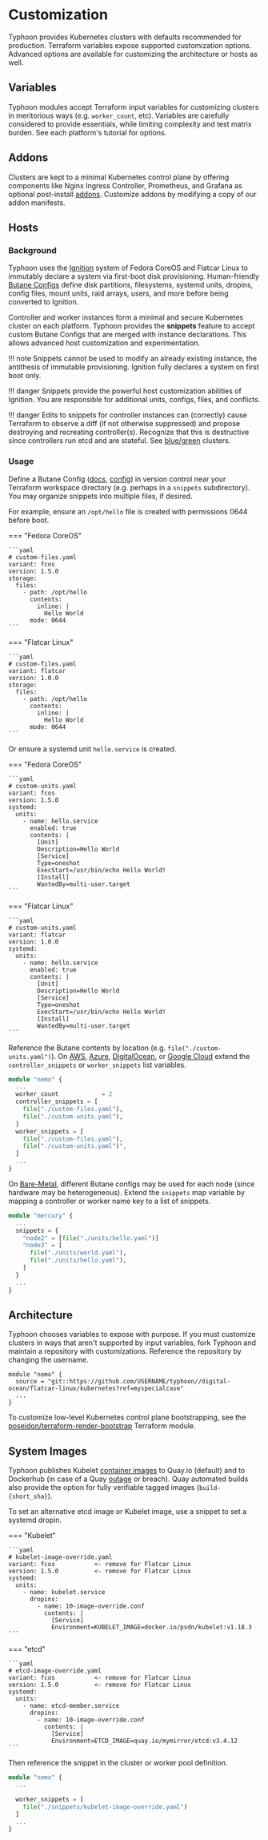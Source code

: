 # Customization

Typhoon provides Kubernetes clusters with defaults recommended for production. Terraform variables expose supported customization options. Advanced options are available for customizing the architecture or hosts as well.

## Variables

Typhoon modules accept Terraform input variables for customizing clusters in meritorious ways (e.g. `worker_count`, etc). Variables are carefully considered to provide essentials, while limiting complexity and test matrix burden. See each platform's tutorial for options.

## Addons

Clusters are kept to a minimal Kubernetes control plane by offering components like Nginx Ingress Controller, Prometheus, and Grafana as optional post-install [addons](https://github.com/poseidon/typhoon/tree/master/addons). Customize addons by modifying a copy of our addon manifests.

## Hosts

### Background

Typhoon uses the [Ignition](https://github.com/coreos/ignition) system of Fedora CoreOS and Flatcar Linux to immutably declare a system via first-boot disk provisioning. Human-friendly [Butane Configs](https://coreos.github.io/butane/specs/) define disk partitions, filesystems, systemd units, dropins, config files, mount units, raid arrays, users, and more before being converted to Ignition.

Controller and worker instances form a minimal and secure Kubernetes cluster on each platform. Typhoon provides the **snippets** feature to accept custom Butane Configs that are merged with instance declarations. This allows advanced host customization and experimentation.

!!! note
    Snippets cannot be used to modify an already existing instance, the antithesis of immutable provisioning. Ignition fully declares a system on first boot only.

!!! danger
    Snippets provide the powerful host customization abilities of Ignition. You are responsible for additional units, configs, files, and conflicts.

!!! danger
    Edits to snippets for controller instances can (correctly) cause Terraform to observe a diff (if not otherwise suppressed) and propose destroying and recreating controller(s). Recognize that this is destructive since controllers run etcd and are stateful. See [blue/green](/topics/maintenance/#upgrades) clusters.

### Usage

Define a Butane Config ([docs](https://coreos.github.io/butane/specs/), [config](https://github.com/coreos/butane/blob/main/docs/config-fcos-v1_4.md)) in version control near your Terraform workspace directory (e.g. perhaps in a `snippets` subdirectory). You may organize snippets into multiple files, if desired.

For example, ensure an `/opt/hello` file is created with permissions 0644 before boot.

=== "Fedora CoreOS"

    ```yaml
    # custom-files.yaml
    variant: fcos
    version: 1.5.0
    storage:
      files:
        - path: /opt/hello
          contents:
            inline: |
              Hello World
          mode: 0644
    ```

=== "Flatcar Linux"

    ```yaml
    # custom-files.yaml
    variant: flatcar
    version: 1.0.0
    storage:
      files:
        - path: /opt/hello
          contents:
            inline: |
              Hello World
          mode: 0644
    ```

Or ensure a systemd unit `hello.service` is created.

=== "Fedora CoreOS"

    ```yaml
    # custom-units.yaml
    variant: fcos
    version: 1.5.0
    systemd:
      units:
        - name: hello.service
          enabled: true
          contents: |
            [Unit]
            Description=Hello World
            [Service]
            Type=oneshot
            ExecStart=/usr/bin/echo Hello World!
            [Install]
            WantedBy=multi-user.target
    ```

=== "Flatcar Linux"

    ```yaml
    # custom-units.yaml
    variant: flatcar
    version: 1.0.0
    systemd:
      units:
        - name: hello.service
          enabled: true
          contents: |
            [Unit]
            Description=Hello World
            [Service]
            Type=oneshot
            ExecStart=/usr/bin/echo Hello World!
            [Install]
            WantedBy=multi-user.target
    ```

Reference the Butane contents by location (e.g. `file("./custom-units.yaml")`). On [AWS](/fedora-coreos/aws/#cluster), [Azure](/fedora-coreos/azure/#cluster), [DigitalOcean](/fedora-coreos/digital-ocean/#cluster), or [Google Cloud](/fedora-coreos/google-cloud/#cluster) extend the `controller_snippets` or `worker_snippets` list variables.


```tf
module "nemo" {
  ...
  worker_count            = 2
  controller_snippets = [
    file("./custom-files.yaml"),
    file("./custom-units.yaml"),
  ]
  worker_snippets = [
    file("./custom-files.yaml"),
    file("./custom-units.yaml")",
  ]
  ...
}
```

On [Bare-Metal](/fedora-coreos/bare-metal/#cluster), different Butane configs may be used for each node (since hardware may be heterogeneous). Extend the `snippets` map variable by mapping a controller or worker name key to a list of snippets.

```tf
module "mercury" {
  ...
  snippets = {
    "node2" = [file("./units/hello.yaml")]
    "node3" = [
      file("./units/world.yaml"),
      file("./units/hello.yaml"),
    ]
  }
  ...
}
```

## Architecture

Typhoon chooses variables to expose with purpose. If you must customize clusters in ways that aren't supported by input variables, fork Typhoon and maintain a repository with customizations. Reference the repository by changing the username.

```
module "nemo" {
  source = "git::https://github.com/USERNAME/typhoon//digital-ocean/flatcar-linux/kubernetes?ref=myspecialcase"
  ...
}
```

To customize low-level Kubernetes control plane bootstrapping, see the [poseidon/terraform-render-bootstrap](https://github.com/poseidon/terraform-render-bootstrap) Terraform module.

## System Images

Typhoon publishes Kubelet [container images](/topics/security/#container-images) to Quay.io (default) and to Dockerhub (in case of a Quay [outage](https://github.com/poseidon/typhoon/issues/735) or breach). Quay automated builds also provide the option for fully verifiable tagged images (`build-{short_sha}`).

To set an alternative etcd image or Kubelet image, use a snippet to set a systemd dropin.

=== "Kubelet"

    ```yaml
    # kubelet-image-override.yaml
    variant: fcos           <- remove for Flatcar Linux
    version: 1.5.0          <- remove for Flatcar Linux
    systemd:
      units:
        - name: kubelet.service
          dropins:
            - name: 10-image-override.conf
              contents: |
                [Service]
                Environment=KUBELET_IMAGE=docker.io/psdn/kubelet:v1.18.3
    ```

=== "etcd"

    ```yaml
    # etcd-image-override.yaml
    variant: fcos           <- remove for Flatcar Linux
    version: 1.5.0          <- remove for Flatcar Linux
    systemd:
      units:
        - name: etcd-member.service
          dropins:
            - name: 10-image-override.conf
              contents: |
                [Service]
                Environment=ETCD_IMAGE=quay.io/mymirror/etcd:v3.4.12
    ```

Then reference the snippet in the cluster or worker pool definition.

```tf
module "nemo" {
  ...

  worker_snippets = [
    file("./snippets/kubelet-image-override.yaml")
  ]
  ...
}
```


